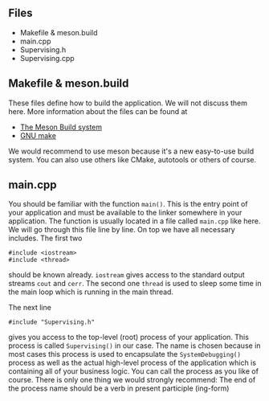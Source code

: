 
## Files

- Makefile & meson.build
- main.cpp
- Supervising.h
- Supervising.cpp

## Makefile & meson.build

These files define how to build the application. We will not discuss them here. More information about the files can be found at
- [The Meson Build system](https://mesonbuild.com/)
- [GNU make](https://www.gnu.org/software/make/manual/make.html)

We would recommend to use meson because it's a new easy-to-use build system. You can also use others like CMake, autotools or others of course.

## main.cpp

You should be familiar with the function `main()`. This is the entry point of your application and must be available to the linker somewhere in your application. The function is usually located in a file called `main.cpp` like here. We will go through this file line by line. On top we have all necessary includes. The first two
```
#include <iostream>
#include <thread>
```
should be known already. `iostream` gives access to the standard output streams `cout` and `cerr`. The second one `thread` is used to sleep some time in the main loop which is running in the main thread.

The next line
```
#include "Supervising.h"
```
gives you access to the top-level (root) process of your application. This process is called `Supervising()` in our case. The name is chosen because in most cases this process is used to encapsulate the `SystemDebugging()` process as well as the actual high-level process of the application which is containing all of your business logic. You can call the process as you like of course. There is only one thing we would strongly recommend: The end of the process name should be a verb in present participle (ing-form)

